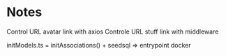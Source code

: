 # Notes

Control URL avatar link with axios
Controle URL stuff link with middleware

initModels.ts = initAssociations() + seedsql => entrypoint docker